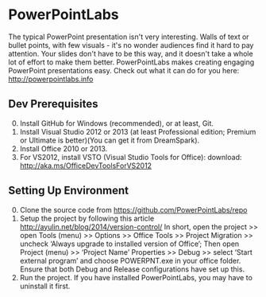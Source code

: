 # PowerPointLabs
The typical PowerPoint presentation isn't very interesting. Walls of text or bullet points, with few visuals - it's no wonder audiences find it hard to pay attention.
Your slides don't have to be this way, and it doesn't take a whole lot of effort to make them better.
PowerPointLabs makes creating engaging PowerPoint presentations easy. Check out what it can do for you here: http://powerpointlabs.info

## Dev Prerequisites
0. Install GitHub for Windows (recommended), or at least, Git.
1. Install Visual Studio 2012 or 2013 (at least Professional edition; Premium or Ultimate is better)(You can get it from DreamSpark).
2. Install Office 2010 or 2013.
3. For VS2012, install VSTO (Visual Studio Tools for Office):
download: http://aka.ms/OfficeDevToolsForVS2012

## Setting Up Environment
0. Clone the source code from https://github.com/PowerPointLabs/repo
1. Setup the project by following this article http://ayulin.net/blog/2014/version-control/
In short, open the project >> open Tools (menu) >> Options >> Office Tools >> Project Migration >> uncheck ‘Always upgrade to installed version of Office’; 
Then open Project (menu) >> ‘Project Name’ Properties >> Debug >> select ‘Start external program’ and choose POWERPNT.exe in your office folder. Ensure that both Debug and Release configurations have set up this.
2. Run the project. If you have installed PowerPointLabs, you may have to uninstall it first.
